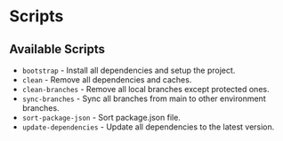 # Scripts

## Available Scripts

- `bootstrap` - Install all dependencies and setup the project.
- `clean` - Remove all dependencies and caches.
- `clean-branches` - Remove all local branches except protected ones.
- `sync-branches` - Sync all branches from main to other environment branches.
- `sort-package-json` - Sort package.json file.
- `update-dependencies` - Update all dependencies to the latest version.
